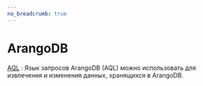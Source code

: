 ```yaml
---
no_breadcrumb: true
---
```


# ArangoDB

[AQL](aql/index.md)
: Язык запросов ArangoDB (AQL) можно использовать для извлечения и изменения данных, хранящихся в ArangoDB.
